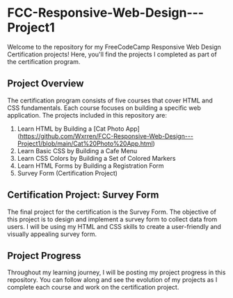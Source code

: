 # FCC-Responsive-Web-Design---Project1

Welcome to the repository for my FreeCodeCamp Responsive Web Design Certification projects! Here, you'll find the projects I completed as part of the certification program.

## Project Overview

The certification program consists of five courses that cover HTML and CSS fundamentals. Each course focuses on building a specific web application. The projects included in this repository are:

1. Learn HTML by Building a [Cat Photo App] (https://github.com/Wxrren/FCC-Responsive-Web-Design---Project1/blob/main/Cat%20Photo%20App.html) 
2. Learn Basic CSS by Building a Cafe Menu
3. Learn CSS Colors by Building a Set of Colored Markers
4. Learn HTML Forms by Building a Registration Form
5. Survey Form (Certification Project)

## Certification Project: Survey Form

The final project for the certification is the Survey Form. The objective of this project is to design and implement a survey form to collect data from users. I will be using my HTML and CSS skills to create a user-friendly and visually appealing survey form.

## Project Progress

Throughout my learning journey, I will be posting my project progress in this repository. You can follow along and see the evolution of my projects as I complete each course and work on the certification project.
